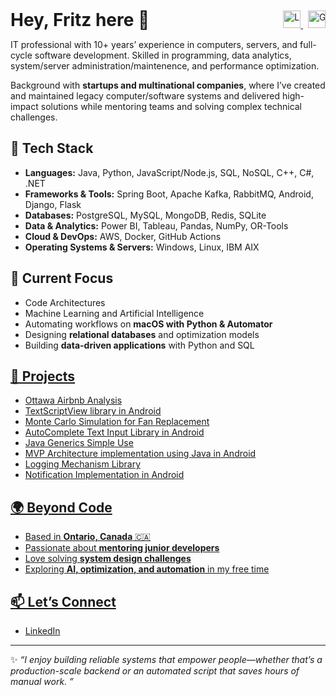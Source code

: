 <div style="display: flex; align-items: center; justify-content: space-between; max-width: 100%;">
  <div style="flex: 1;">
    <h1 style="margin: 0; padding: 0;">Hey, Fritz here 👋</h1>
  </div>
  <div style="text-align: right; white-space: nowrap; margin-left: 10px;">
    <a href="https://www.linkedin.com/in/hilfritzcamallere/" target="_blank">
      <img src="https://img.shields.io/badge/LinkedIn-blue?style=flat&logo=linkedin&logoColor=white" alt="LinkedIn" height="28">
    </a>&nbsp;
    <a href="https://github.com/hilfritz" target="_blank">
      <img src="https://img.shields.io/badge/GitHub-black?style=flat&logo=github&logoColor=white" alt="GitHub" height="28">
    </a>
  </div>
</div>
<p>
IT professional with 10+ years’ experience in computers, servers, and full-cycle software development. Skilled in programming, data analytics, system/server administration/maintenence, and performance optimization. </p>
<p>
Background with <strong>startups and multinational companies</strong>, where I’ve created and maintained legacy computer/software systems and delivered high-impact solutions while mentoring teams and solving complex technical challenges. </p>





## 🔧 Tech Stack
- **Languages:** Java, Python, JavaScript/Node.js, SQL, NoSQL, C++, C#, .NET  
- **Frameworks & Tools:** Spring Boot, Apache Kafka, RabbitMQ, Android, Django, Flask  
- **Databases:** PostgreSQL, MySQL, MongoDB, Redis, SQLite  
- **Data & Analytics:** Power BI, Tableau, Pandas, NumPy, OR-Tools  
- **Cloud & DevOps:** AWS, Docker, GitHub Actions  
- **Operating Systems & Servers:** Windows, Linux, IBM AIX  

## 📌 Current Focus
- Code Architectures  
- Machine Learning and Artificial Intelligence  
- Automating workflows on **macOS with Python & Automator**  
- Designing **relational databases** and optimization models  
- Building **data-driven applications** with Python and SQL  










## [📂 Projects](https://github.com/hilfritz)
<ul>
  <li> <a href="https://github.com/hilfritz/ottawa-airbnb-cluster-analysis"> Ottawa Airbnb Analysis</li>
  <li> <a href="https://github.com/hilfritz/AndroidTextScriptView"> TextScriptView library in Android </li>
  <li> <a href="https://github.com/hilfritz/fan-replacement-prescriptive-analysis-montecarlo-simulation"> Monte Carlo Simulation for Fan Replacement </li>
  <li> <a href="https://github.com/hilfritz/AndroidAutoCompleteHistoryTextView"> AutoComplete Text Input Library in Android </li>  
  <li> <a href="https://github.com/hilfritz/SimpleGenericsMvpJava"> Java Generics Simple Use </li>
  <li> <a href="https://github.com/hilfritz/Android-HBMvp"> MVP Architecture implementation using Java in Android </li>
  <li> <a href="https://github.com/hilfritz/AndroidKotlin-LogSimply"> Logging Mechanism Library </li>
  <li> <a href="https://github.com/hilfritz/AndroidNotificationSample">  Notification Implementation in Android </li>
  
</ul>

## 🌍 Beyond Code
- Based in **Ontario, Canada** 🇨🇦  
- Passionate about **mentoring junior developers**  
- Love solving **system design challenges**  
- Exploring **AI, optimization, and automation** in my free time


## 📫 Let’s Connect
- [LinkedIn](https://www.linkedin.com/in/hilfritzcamallere/)  


---

✨ _“I enjoy building reliable systems that empower people—whether that’s a production-scale backend or an automated script that saves hours of manual work. ”_  
